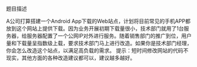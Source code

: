题目描述

A公司打算搭建一个Android App下载的Web站点，计划将目前常见的手机APP都放到这个网站上提供下载。因为业务开展初期下载量很小，技术部门就用了1台服务器，给服务器配置了一个公网IP对外进行服务。随着销售部门的推广到位，用户量和下载量呈指数级上载，要求技术部门马上进行改造。如果你是技术部门经理，你会怎么改造这个站点，以满足高负载的需求。
提示：短时间修改网站的代码不现实，其他方面的各种改造建议都可以，建议越多越好。
